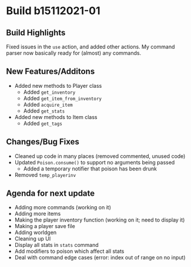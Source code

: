 # Build b15112021-01

## Build Highlights

Fixed issues in the `use` action, and added other actions. My command parser now basically ready for (almost) any commands.

## New Features/Additons

- Added new methods to Player class
  - Added `get_inventory`
  - Added `get_item_from_inventory`
  - Added `acquire_item`
  - Added `get_stats`
- Added new methods to Item class
  - Added `get_tags`

## Changes/Bug Fixes

- Cleaned up code in many places (removed commented, unused code)
- Updated `Poison.consume()` to support no arguments being passed
  - Added a temporary notifier that poison has been drunk
- Removed `temp_playerinv`

## **Agenda for next update**

- Adding more commands (working on it)
- Adding more items
- Making the player inventory function (working on it; need to display it)
- Making a player save file
- Adding worldgen
- Cleaning up UI
- Display all stats in `stats` command
- Add modifiers to poison which affect all stats
- Deal with command edge cases (error: index out of range on no input)

